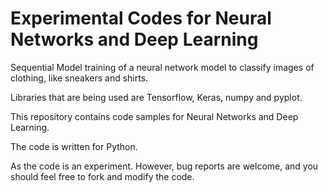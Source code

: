 # Experimental Codes for Neural Networks and Deep Learning

Sequential Model training of a neural network model to classify images of clothing, like sneakers and shirts. 

Libraries that are being used are Tensorflow, Keras, numpy and pyplot.

This repository contains code samples for Neural Networks and Deep Learning.

The code is written for Python. 

As the code is an experiment. However, bug reports are welcome, and you should feel free to fork and modify the code.
